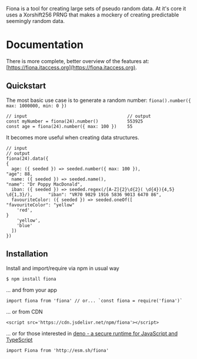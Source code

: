 Fiona is a tool for creating large sets of pseudo random data. At it's core it
uses a Xorshift256 PRNG that makes a mockery of creating predictable seemingly
random data.

# Documentation

There is more complete, better overview of the features at:
[https://fiona.itaccess.org](https://fiona.itaccess.org).

## Quickstart

The most basic use case is to generate a random number:
`fiona().number({ max: 1000000, min: 0 })`

    // input                                      // output
    const myNumber = fiona(24).number()           553925
    const age = fiona(24).number({ max: 100 })    55

It becomes more useful when creating data structures.

    // input                                                                       // output
    fiona(24).data({                                                               {
      age: ({ seeded }) => seeded.number({ max: 100 }),                              "age": 88,
      name: ({ seeded }) => seeded.name(),                                           "name": "Dr Poppy MacDonald",
      iban: ({ seeded }) => seeded.regex(/[A-Z]{2}\d{2}( \d{4}){4,5} \d{1,3}/),      "iban": "VR70 9829 1916 5836 9013 6470 86",
      favouriteColor: ({ seeded }) => seeded.oneOf([                                 "favouriteColor": "yellow"
        'red',                                                                     }
        'yellow',                                                                 
        'blue'                                                                    
      ])                                                                          
    })

## Installation

Install and import/require via npm in usual way

    $ npm install fiona

... and from your app

    import fiona from 'fiona' // or... `const fiona = require('fiona')`

... or from CDN

    <script src='https://cdn.jsdelivr.net/npm/fiona'></script>

... or for those interested in
[deno - a secure runtime for JavaScript and TypeScript](https://deno.land)

    import Fiona from 'http://esm.sh/fiona'
